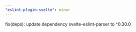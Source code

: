 ```yaml
---
"eslint-plugin-svelte": minor
---
```


fix(deps): update dependency svelte-eslint-parser to ^0.30.0
